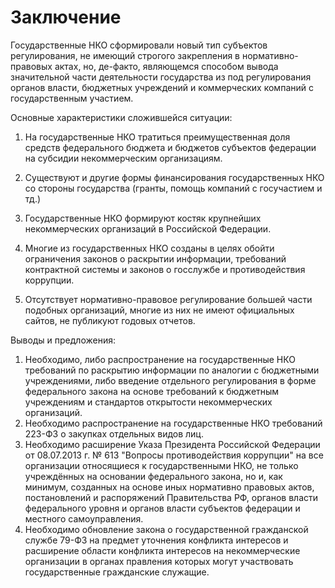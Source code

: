 # Заключение

Государственные НКО сформировали новый тип субъектов регулирования, не имеющий строгого закрепления в нормативно-правовых актах, но, де-факто, являющемся способом вывода значительной части деятельности государства из под регулирования органов власти, бюджетных учреждений и коммерческих компаний с государственным участием.

Основные характеристики сложившейся ситуации:

1. На государственные НКО тратиться преимущественная доля средств федерального бюджета и бюджетов субъектов федерации на субсидии некоммерческим организациям.

1. Существуют и другие формы финансирования государственных НКО со стороны государства (гранты, помощь компаний с госучастием и тд.)
2. Государственные НКО формируют костяк крупнейших некоммерческих организаций в Российской Федерации.
3. Многие из государственных НКО созданы в целях обойти ограничения законов о раскрытии информации, требований контрактной системы и законов о госслужбе и противодействия коррупции.
4. Отсутствует нормативно-правовое регулирование большей части подобных организаций, многие из них не имеют официальных сайтов, не публикуют годовых отчетов.

Выводы и предложения:

1. Необходимо, либо распространение на государственные НКО требований по раскрытию информации по аналогии с бюджетными учреждениями, либо введение отдельного регулирования в форме федерального закона на основе требований к бюджетным учреждениям и стандартов открытости некоммерческих организаций.
2. Необходимо распространение на государственные НКО требований 223-ФЗ о закупках отдельных видов лиц.
3. Необходимо расширение Указа Президента Российской Федерации от 08.07.2013 г. № 613 "Вопросы противодействия коррупции" на все организации относящиеся к государственными НКО, не только учреждённых на основании федерального закона, но и, как минимум, созданных на основе иных нормативно правовых актов, постановлений и распоряжений Правительства РФ, органов власти федерального уровня и органов власти субъектов федерации и местного самоуправления.
4. Необходимо обновление закона о государственной гражданской службе 79-ФЗ на предмет уточнения конфликта интересов и расширение области конфликта интересов на некоммерческие организации в органах правления которых могут участвовать государственные гражданские служащие.


